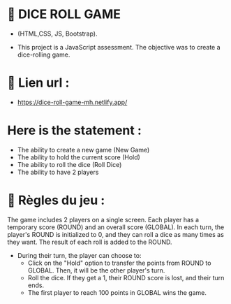 # :game_die: DICE ROLL GAME

- (HTML,CSS, JS, Bootstrap).
  
- This project is a JavaScript assessment. The objective was to create a dice-rolling game.

# :link: Lien url :
- https://dice-roll-game-mh.netlify.app/

# Here is the statement :
- The ability to create a new game (New Game)
- The ability to hold the current score (Hold)
- The ability to roll the dice (Roll Dice)
- The ability to have 2 players

# :page_facing_up: Règles du jeu : 

The game includes 2 players on a single screen.
Each player has a temporary score (ROUND) and an overall score (GLOBAL).
In each turn, the player's ROUND is initialized to 0, and they can roll a dice as many times as they want. The result of each roll is added to the ROUND.

* During their turn, the player can choose to:
  - Click on the "Hold" option to transfer the points from ROUND to GLOBAL. Then, it will be the other player's turn.
  - Roll the dice. If they get a 1, their ROUND score is lost, and their turn ends.
  - The first player to reach 100 points in GLOBAL wins the game.

